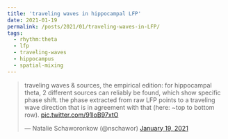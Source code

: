 ```yaml
---
title: 'traveling waves in hippocampal LFP'
date: 2021-01-19
permalink: /posts/2021/01/traveling-waves-in-LFP/
tags:
  - rhythm:theta
  - lfp
  - traveling-waves
  - hippocampus
  - spatial-mixing
---
```

<blockquote class="twitter-tweet" ><p lang="en" dir="ltr">traveling waves &amp; sources, the empirical edition: for hippocampal theta, 2 different sources can reliably be found, which show specific phase shift. the phase extracted from raw LFP points to a traveling wave direction that is in agreement with that (here: ~top to bottom row). <a href="https://t.co/91IoB97xtO">pic.twitter.com/91IoB97xtO</a></p>&mdash; Natalie Schaworonkow (@nschawor) <a href="https://twitter.com/nschawor/status/1351608786415325184?ref_src=twsrc%5Etfw">January 19, 2021</a></blockquote><script async src="https://platform.twitter.com/widgets.js" charset="utf-8"></script>
